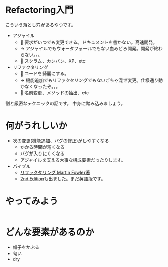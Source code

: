 # Refactoring入門

こういう落とし穴があるやつです。

* アジャイル
  * 🙅 要求がいつでも変更できる。ドキュメントを書かない。高速開発。
  * -> アジャイルでもウォータフォールでもない血みどろ開発。開発が終わらない。。。
  * 🙆‍ スクラム、カンバン、XP、etc
* リファクタリング
  * 🙅 コードを綺麗にする。
  * -> 機能追加でもリファクタリングでもないごちゃ混ぜ変更。仕様通り動かなくなったぞ。。。
  * 🙆‍ 名前変更、メソッドの抽出、etc

割と厳密なテクニックの話です。
中身に踏み込みましょう。

# 何がうれしいか

* 次の変更(機能追加、バグの修正)がしやすくなる
  * かかる時間が短くなる
  * バグが入りにくくなる
  * アジャイルを支える大事な構成要素だったりします。
* バイブル
  * [リファクタリング Martin Fowler著](https://www.amazon.co.jp/%E3%83%AA%E3%83%95%E3%82%A1%E3%82%AF%E3%82%BF%E3%83%AA%E3%83%B3%E3%82%B0%E2%80%95%E6%97%A2%E5%AD%98%E3%81%AE%E3%82%B3%E3%83%BC%E3%83%89%E3%82%92%E5%AE%89%E5%85%A8%E3%81%AB%E6%94%B9%E5%96%84%E3%81%99%E3%82%8B%E2%80%95-OBJECT-TECHNOLOGY-Martin-Fowler/dp/427405019X)
  * [2nd Edition](https://www.amazon.co.jp/Refactoring-Improving-Existing-Addison-Wesley-Signature/dp/0134757599)も出ました。まだ英語版です。

# やってみよう

```
```

# どんな要素があるのか

* 帽子をかぶる
* 匂い
* dry
